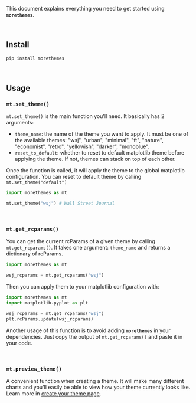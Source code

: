 This document explains everything you need to get started using **`morethemes`**.

<br>

## Install

```bash
pip install morethemes
```

<br>

## Usage

### `mt.set_theme()`

`mt.set_theme()` is the main function you'll need. It basically has 2 arguments:

- `theme_name`: the name of the theme you want to apply. It must be one of the available themes: "wsj", "urban", "minimal", "ft", "nature", "economist", "retro", "yellowish", "darker", "monoblue".
- `reset_to_default`: whether to reset to default matplotlib theme before applying the theme. If not, themes can stack on top of each other.

Once the function is called, it will apply the theme to the global matplotlib configuration. You can reset to default theme by calling `mt.set_theme("default")`

```python
import morethemes as mt

mt.set_theme("wsj") # Wall Street Journal
```

<br>

### `mt.get_rcparams()`

You can get the current rcParams of a given theme by calling `mt.get_rcparams()`. It takes one argument: `theme_name` and returns a dictionary of rcParams.

```python
import morethemes as mt

wsj_rcparams = mt.get_rcparams("wsj")
```

Then you can apply them to your matplotlib configuration with:

```python
import morethemes as mt
import matplotlib.pyplot as plt

wsj_rcparams = mt.get_rcparams("wsj")
plt.rcParams.update(wsj_rcparams)
```

Another usage of this function is to avoid adding **`morethemes`** in your dependencies. Just copy the output of `mt.get_rcparams()` and paste it in your code.

<br>

### `mt.preview_theme()`

A convenient function when creating a theme. It will make many different charts and you'll easily be able to view how your theme currently looks like. Learn more in [create your theme page](../create-your-theme/).

<br><br>
